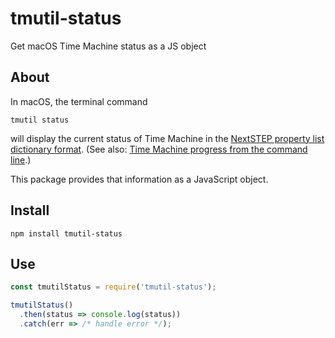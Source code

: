 # tmutil-status
Get macOS Time Machine status as a JS object


## About

In macOS, the terminal command

```
tmutil status
```

will display the current status of Time Machine in the [NextSTEP property list dictionary format](https://en.wikipedia.org/wiki/Property_list#NeXTSTEP). (See also: [Time Machine progress from the command line](https://apple.stackexchange.com/questions/162464/time-machine-progress-from-the-command-line).)

This package provides that information as a JavaScript object.


## Install

```
npm install tmutil-status
```


## Use

```js
const tmutilStatus = require('tmutil-status');

tmutilStatus()
  .then(status => console.log(status))
  .catch(err => /* handle error */);
```
